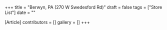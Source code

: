+++
title = "Berwyn, PA (270 W Swedesford Rd)"
draft = false
tags = ["Store List"]
date = ""

[Article]
contributors = []
gallery = []
+++